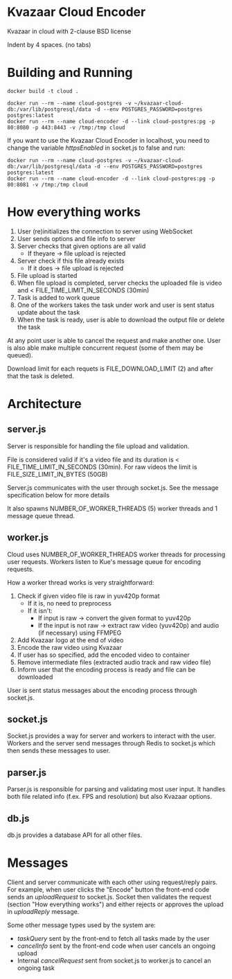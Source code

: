 # Kvazaar Cloud Encoder

Kvazaar in cloud with 2-clause BSD license

Indent by 4 spaces. (no tabs)

# Building and Running

`
docker build -t cloud .
`

```
docker run --rm --name cloud-postgres -v ~/kvazaar-cloud-db:/var/lib/postgresql/data -d --env POSTGRES_PASSWORD=postgres postgres:latest
docker run --rm --name cloud-encoder -d --link cloud-postgres:pg -p 80:8080 -p 443:8443 -v /tmp:/tmp cloud
```

If you want to use the Kvazaar Cloud Encoder in localhost, you need to change the variable *httpsEnabled* in socket.js to false and run:

```
docker run --rm --name cloud-postgres -v ~/kvazaar-cloud-db:/var/lib/postgresql/data -d --env POSTGRES_PASSWORD=postgres postgres:latest
docker run --rm --name cloud-encoder -d --link cloud-postgres:pg -p 80:8081 -v /tmp:/tmp cloud
```

# How everything works

1) User (re)initializes the connection to server using WebSocket
2) User sends options and file info to server
3) Server checks that given options are all valid
   * If theyare -> file upload is rejected
4) Server check if this file already exists
   * If it does -> file upload is rejected
5) File upload is started
6) When file upload is completed, server checks the uploaded file is video and < FILE_TIME_LIMIT_IN_SECONDS (30min)
7) Task is added to work queue
8) One of the workers takes the task under work and user is sent status update about the task
9) When the task is ready, user is able to download the output file or delete the task

At any point user is able to cancel the request and make another one. User is also able make multiple concurrent request (some of them may be queued).

Download limit for each requets is FILE_DOWNLOAD_LIMIT (2) and after that the task is deleted.

# Architecture

## server.js
Server is responsible for handling the file upload and validation.

File is considered valid if it's a video file and its duration is < FILE_TIME_LIMIT_IN_SECONDS (30min). For raw videos the limit is FILE_SIZE_LIMIT_IN_BYTES (50GB)

Server.js communicates with the user through socket.js. See the message specification below for more details

It also spawns NUMBER_OF_WORKER_THREADS (5) worker threads and 1 message queue thread.

## worker.js
Cloud uses NUMBER_OF_WORKER_THREADS worker threads for processing user requests. Workers listen to Kue's message queue for encoding requests.

How a worker thread works is very straightforward:

1) Check if given video file is raw in yuv420p format
   * If it is, no need to preprocess
   * If it isn't:
      * If input is raw -> convert the given format to yuv420p
	  * If the input is not raw -> extract raw video (yuv420p) and audio (if necessary) using FFMPEG
2) Add Kvazaar logo at the end of video
3) Encode the raw video using Kvazaar
4) If user has so specified, add the encoded video to container
5) Remove intermediate files (extracted audio track and raw video file)
6) Inform user that the encoding process is ready and file can be downloaded

User is sent status messages about the encoding process through socket.js.

## socket.js
Socket.js provides a way for server and workers to interact with the user. Workers and the server send messages through Redis to socket.js which then sends these messages to user.

## parser.js
Parser.js is responsible for parsing and validating most user input. It handles both file related info (f.ex. FPS and resolution) but also Kvazaar options.

## db.js
db.js provides a database API for all other files.

# Messages

Client and server communicate with each other using request/reply pairs. For example, when user clicks the "Encode" button the front-end code sends an *uploadRequest* to socket.js. Socket then validates the request (section "How everything works") and either rejects or approves the upload in *uploadReply* message.

Some other message types used by the system are:
* *taskQuery* sent by the front-end to fetch all tasks made by the user
* *cancelInfo* sent by the front-end code when user cancels an ongoing upload
* Internal *cancelRequest* sent from socket.js to worker.js to cancel an ongoing task
